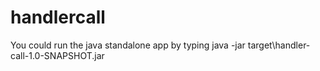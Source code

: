 # handlercall
You could run the java standalone app by typing java -jar target\handler-call-1.0-SNAPSHOT.jar
